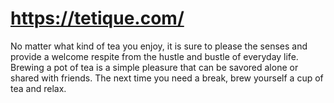 # https://tetique.com/
No matter what kind of tea you enjoy, it is sure to please the senses and provide a welcome respite from the hustle and bustle of everyday life. Brewing a pot of tea is a simple pleasure that can be savored alone or shared with friends. The next time you need a break, brew yourself a cup of tea and relax.
